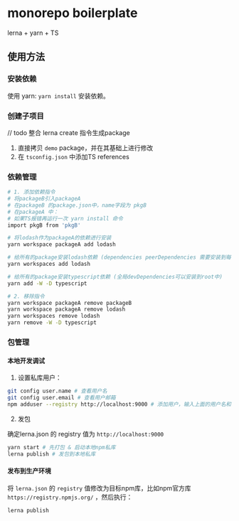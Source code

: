 # monorepo boilerplate

lerna + yarn + TS 

## 使用方法

### 安装依赖

使用 yarn: `yarn install` 安装依赖。

### 创建子项目
// todo 整合 lerna create 指令生成package 
1. 直接拷贝 `demo` package，并在其基础上进行修改  
2. 在 `tsconfig.json` 中添加TS references

### 依赖管理

```sh
# 1. 添加依赖指令
# 将packageB引入packageA
# 在packageB 的package.json中，name字段为 pkgB
# 在packageA 中：
# 如果TS报错再运行一次 yarn install 命令
import pkgB from 'pkgB'

# 将lodash作为packageA的依赖进行安装
yarn workspace packageA add lodash

# 给所有的package安装lodash依赖 (dependencies peerDependencies 需要安装到每个package中)
yarn workspaces add lodash

# 给所有的package安装typescript依赖 (全局devDependencies可以安装到root中)
yarn add -W -D typescript

# 2. 移除指令
yarn workspace packageA remove packageB
yarn workspace packageA remove lodash
yarn workspaces remove lodash
yarn remove -W -D typescript
```

### 包管理


#### 本地开发调试

1. 设置私库用户：

```sh
git config user.name # 查看用户名
git config user.email # 查看用户邮箱
npm adduser --registry http://localhost:9000 # 添加用户，输入上面的用户名和邮箱；密码简单一点，比如 123
```

2. 发包

确定lerna.json 的 registry 值为 `http://localhost:9000`  

```sh
yarn start # 先打包 & 启动本地npm私库
lerna publish # 发包到本地私库
```

#### 发布到生产环境

将 `lerna.json` 的 `registry` 值修改为目标npm库，比如npm官方库 `https://registry.npmjs.org/` ，然后执行：

```sh
lerna publish
```
